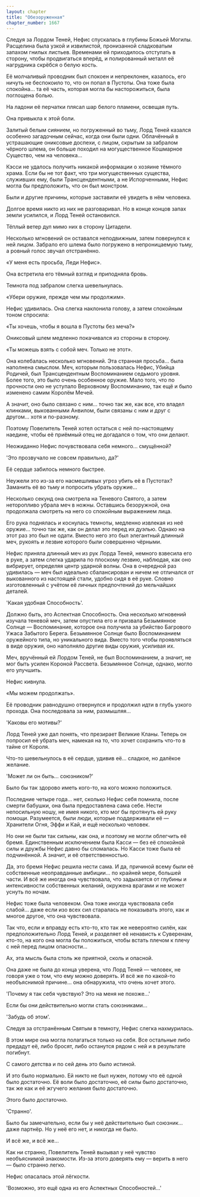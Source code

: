 ```yaml
---
layout: chapter
title: "Обезоруженная"
chapter_number: 1667
---
```




Следуя за Лордом Теней, Нефис спускалась в глубины Божьей Могилы. Расщелина была узкой и извилистой, пронизанной сладковатым запахом гнилых листьев. Временами ей приходилось отступать в сторону, чтобы продвигаться вперёд, и полированный металл её нагрудника скрёбся о белую кость.

Её молчаливый проводник был спокоен и непреклонен, казалось, его ничуть не беспокоило то, что он попал в Пустоты. Она тоже была спокойна… та её часть, которая могла бы насторожиться, была поглощена болью.

На ладони её перчатки плясал шар белого пламени, освещая путь.

Она привыкла к этой боли.

Залитый белым сиянием, но погруженный во тьму, Лорд Теней казался особенно загадочным сейчас, когда они были одни. Облачённый в устрашающие ониксовые доспехи, с лицом, скрытым за забралом чёрного шлема, он больше походил на могущественное Кошмарное Существо, чем на человека...

Кэсси не удалось получить никакой информации о хозяине тёмного храма. Если бы не тот факт, что три могущественных существа, служивших ему, были Трансцендентными, а не Испорченными, Нефис могла бы предположить, что он был монстром.

Были и другие причины, которые заставили её увидеть в нём человека.

Долгое время никто из них не разговаривал. Но в конце концов запах земли усилился, и Лорд Теней остановился.

Тёплый ветер дул мимо них в сторону Цитадели.

Несколько мгновений он оставался неподвижным, затем повернулся к ней лицом. Забрало его шлема было погружено в непроницаемую тьму, а ровный голос звучал отстранённо.

«У меня есть просьба, Леди Нефис».

Она встретила его тёмный взгляд и приподняла бровь.

Темнота под забралом слегка шевельнулась.

«Убери оружие, прежде чем мы продолжим».

Нефис удивилась. Она слегка наклонила голову, а затем спокойным тоном спросила:

«Ты хочешь, чтобы я вошла в Пустоты без меча?»

Ониксовый шлем медленно покачивался из стороны в сторону.

«Ты можешь взять с собой меч. Только не этот».

Она колебалась несколько мгновений. Эта странная просьба... была наполнена смыслом. Меч, которым пользовалась Нефис, Убийца Родичей, был Трансцендентным Воспоминанием седьмого уровня. Более того, это было очень особенное оружие. Мало того, что по прочности оно не уступало Верховному Воспоминанию, так ещё и было изменено самим Королём Мечей.

А значит, оно было связано с ним... точно так же, как все, кто владел клинками, выкованными Анвилом, были связаны с ним и друг с другом… хотя и по-разному.

Поэтому Повелитель Теней хотел остаться с ней по-настоящему наедине, чтобы её приёмный отец не догадался о том, что они делают.

Неожиданно Нефис почувствовала себя немного... смущённой?

'Это прозвучало не совсем правильно, да?'

Её сердце забилось немного быстрее.

Неужели это из-за его насмешливых угроз убить её в Пустотах? Заманить её во тьму и попросить убрать оружие...

Несколько секунд она смотрела на Теневого Святого, а затем неторопливо убрала меч в ножны. Оставшись безоружной, она продолжала смотреть на него со спокойным выражением лица.

Его рука поднялась и коснулась темноты, медленно извлекая из неё оружие... точно так же, как он делал это перед их дуэлью. Однако на этот раз это был не одати. Вместо него это был элегантный длинный меч, рукоять и лезвие которого были совершенно чёрными.

Нефис приняла длинный меч из рук Лорда Теней, немного взвесила его в руке, а затем слегка ударила по плоскому лезвию, наблюдая, как оно вибрирует, определяя центр ударной волны. Она в очередной раз удивилась — меч был идеально сбалансирован и ничем не отличался от выкованного из настоящей стали, удобно сидя в её руке. Словно изготовленный с учётом её личных предпочтений до мельчайших деталей.

'Какая удобная Способность'.

Должно быть, это Аспектная Способность. Она несколько мгновений изучала теневой меч, затем опустила его и призвала Безымянное Солнце — Воспоминание, которое она получила за убийство Багрового Ужаса Забытого Берега. Безымянное Солнце было Воспоминанием оружейного типа, но уникального вида. Вместо того чтобы проявляться в виде оружия, оно наполняло другие виды оружия, усиливая их.

Меч, вручённый ей Лордом Теней, не был Воспоминанием, а значит, не мог быть усилен Короной Рассвета. Безымянное Солнце, однако, могло его улучшить.

Нефис кивнула.

«Мы можем продолжать».

Её проводник равнодушно отвернулся и продолжил идти в глубь узкого прохода. Она последовала за ним, размышляя...

'Каковы его мотивы?'

Лорд Теней уже дал понять, что презирает Великие Кланы. Теперь он попросил её убрать меч, намекая на то, что хочет сохранить что-то в тайне от Короля.

Что-то шевельнулось в её сердце, удивив её... сладкое, но далёкое желание.

'Может ли он быть... союзником?'

Было бы так здорово иметь кого-то, на кого можно положиться.

Последние четыре года... нет, сколько Нефис себя помнила, после смерти бабушки, она была предоставлена сама себе. Нести непосильную ношу, не имея никого, кто мог бы протянуть ей руку помощи. Разумеется, были люди, которые поддерживали её — Хранители Огня, Эффи и Кай, и ещё несколько человек.

Но они не были так сильны, как она, и поэтому не могли облегчить её бремя. Единственным исключением была Касси — без её спокойной силы и дружбы Нефис давно бы сломалась. Но Касси тоже была её подчинённой. А значит, и её ответственностью.

Да, это бремя Нефис решила нести сама. И да, причиной всему были её собственные неоправданные амбиции... по крайней мере, большей части. И всё же иногда она чувствовала, что задыхается от глубины и интенсивности собственных желаний, окружена врагами и не может уснуть по ночам.

Нефис тоже была человеком. Она тоже иногда чувствовала себя слабой... даже если изо всех сил старалась не показывать этого, как и многое другое, что она чувствовала.

Так что, если и вправду есть кто-то, кто так же невероятно силён, как предположительно Лорд Теней, и разделяет её ненависть к Суверенам, кто-то, на кого она могла бы положиться, чтобы встать плечом к плечу с ней перед лицом опасности...

Ах, эта мысль была столь же приятной, сколь и опасной.

Она даже не была до конца уверена, что Лорд Теней — человек, не говоря уже о том, что ему можно доверять. И всё же по какой-то необъяснимой причине... она обнаружила, что очень хочет этого.

'Почему я так себя чувствую? Это на меня не похоже...'

Если бы они действительно могли стать союзниками...

'Забудь об этом'.

Следуя за отстранённым Святым в темноту, Нефис слегка нахмурилась.

В этом мире она могла полагаться только на себя. Все остальные либо предадут её, либо бросят, либо останутся рядом с ней и в результате погибнут.

С самого детства и по сей день это было истиной.

И это было нормально. Ей никто не был нужен, потому что её одной было достаточно. Её воли было достаточно, её силы было достаточно, так же как и её жгучего желания было достаточно.

Этого было достаточно.

'Странно'.

Было бы замечательно, если бы у неё действительно был союзник... даже партнёр. Но у неё его нет, и никогда не было.

И всё же, и всё же...

Как ни странно, Повелитель Теней вызывал у неё чувство необъяснимой знакомости. Из-за этого доверять ему — верить в него — было странно легко.

Нефис опасалась этой лёгкости.

'Возможно, это ещё одна из его Аспектных Способностей...'

